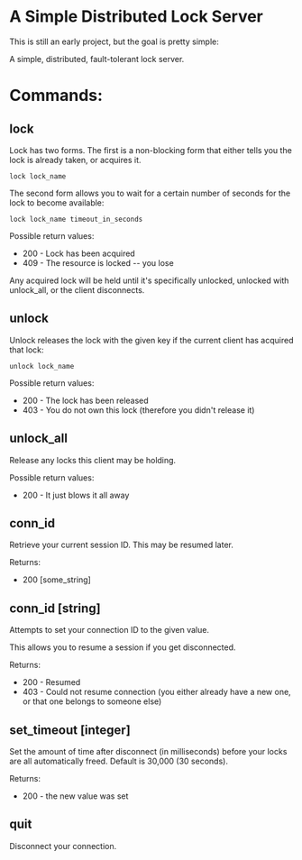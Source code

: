 # A Simple Distributed Lock Server

This is still an early project, but the goal is pretty simple:

A simple, distributed, fault-tolerant lock server.

# Commands:

## lock

Lock has two forms.  The first is a non-blocking form that either tells you
the lock is already taken, or acquires it.

    lock lock_name

The second form allows you to wait for a certain number of seconds for the
lock to become available:

    lock lock_name timeout_in_seconds

Possible return values:

* 200 - Lock has been acquired
* 409 - The resource is locked -- you lose

Any acquired lock will be held until it's specifically unlocked, unlocked with
unlock\_all, or the client disconnects.

## unlock

Unlock releases the lock with the given key if the current client has acquired
that lock:

    unlock lock_name

Possible return values:

* 200 - The lock has been released
* 403 - You do not own this lock (therefore you didn't release it)

## unlock\_all

Release any locks this client may be holding.

Possible return values:

* 200 - It just blows it all away

## conn\_id

Retrieve your current session ID.  This may be resumed later.

Returns:

* 200 [some\_string]

## conn\_id [string]

Attempts to set your connection ID to the given value.

This allows you to resume a session if you get disconnected.

Returns:

* 200 - Resumed
* 403 - Could not resume connection (you either already have a new one, or
        that one belongs to someone else)

## set\_timeout [integer]

Set the amount of time after disconnect (in milliseconds) before your locks
are all automatically freed.  Default is 30,000 (30 seconds).

Returns:

* 200 - the new value was set

## quit

Disconnect your connection.

